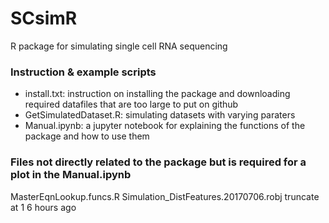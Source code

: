 # SCsimR
R package for simulating single cell RNA sequencing

### Instruction & example scripts
* install.txt: instruction on installing the package and downloading required datafiles that are too large to put on github
* GetSimulatedDataset.R: simulating datasets with varying paraters
* Manual.ipynb: a jupyter notebook for explaining the functions of the package and how to use them

### Files not directly related to the package but is required for a plot in the Manual.ipynb
MasterEqnLookup.funcs.R	
Simulation_DistFeatures.20170706.robj	truncate at 1	6 hours ago
